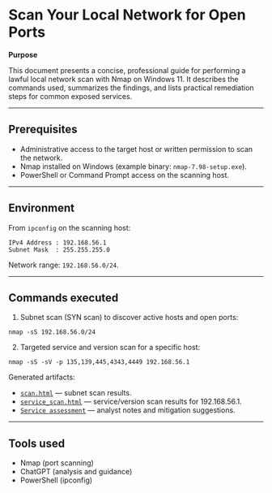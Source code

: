 # Scan Your Local Network for Open Ports

**Purpose**

This document presents a concise, professional guide for performing a lawful local network scan with Nmap on Windows 11. It describes the commands used, summarizes the findings, and lists practical remediation steps for common exposed services.

---

## Prerequisites
- Administrative access to the target host or written permission to scan the network.
- Nmap installed on Windows (example binary: `nmap-7.98-setup.exe`).
- PowerShell or Command Prompt access on the scanning host.

---

## Environment
From `ipconfig` on the scanning host:

```
IPv4 Address : 192.168.56.1
Subnet Mask  : 255.255.255.0
```

Network range: `192.168.56.0/24`.

---

## Commands executed
1. Subnet scan (SYN scan) to discover active hosts and open ports:

```
nmap -sS 192.168.56.0/24
```

2. Targeted service and version scan for a specific host:

```
nmap -sS -sV -p 135,139,445,4343,4449 192.168.56.1
```

Generated artifacts:
- [`scan.html`](scan/scan.html) — subnet scan results.
- [`service_scan.html`](scan/service_scan.html) — service/version scan results for 192.168.56.1.
- [`Service assessment`](scan/port_service_assessment.md) — analyst notes and mitigation suggestions.

---

## Tools used
- Nmap (port scanning)
- ChatGPT (analysis and guidance)
- PowerShell (ipconfig)


